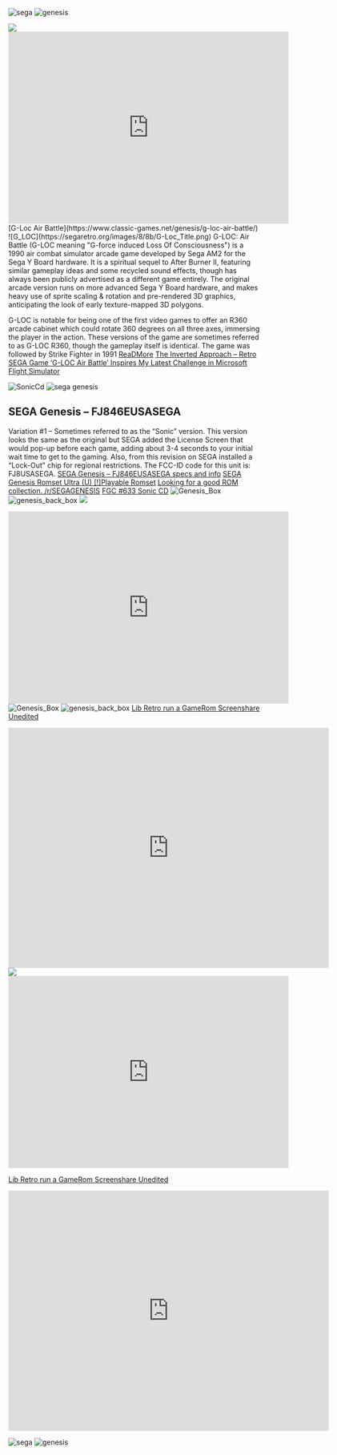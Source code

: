 


<p><img src="https://upload.wikimedia.org/wikipedia/commons/4/41/SEGA_logo.png" alt="sega" />
<img src="https://static.wixstatic.com/media/f82573_82967beba9b14c78854ac9b4bc557f18~mv2.png/v1/crop/x_191,y_124,w_2142,h_762/fill/w_590,h_210,al_c,q_85,usm_0.66_1.00_0.01,enc_auto/sega-genesis-mini-logo.png" alt="genesis" /></p>

<img src="https://ia800705.us.archive.org/4/items/SonicTheHedgehog2SegaGenesisHiResScans/thumbnail.jpg" />    


<iframe src="https://archive.org/embed/arcade_gloc" width="560" height="384" frameborder="0" webkitallowfullscreen="true" mozallowfullscreen="true" allowfullscreen></iframe>
[G-Loc Air Battle](https://www.classic-games.net/genesis/g-loc-air-battle/) 
![G_LOC](https://segaretro.org/images/8/8b/G-Loc_Title.png) 
G-LOC: Air Battle (G-LOC meaning "G-force induced Loss Of Consciousness") is a 1990 air combat simulator arcade game developed by Sega AM2 for the Sega Y Board hardware. It is a spiritual sequel to After Burner II, featuring similar gameplay ideas and some recycled sound effects, though has always been publicly advertised as a different game entirely. The original arcade version runs on more advanced Sega Y Board hardware, and makes heavy use of sprite scaling & rotation and pre-rendered 3D graphics, anticipating the look of early texture-mapped 3D polygons.

G-LOC is notable for being one of the first video games to offer an R360 arcade cabinet which could rotate 360 degrees on all three axes, immersing the player in the action. These versions of the game are sometimes referred to as G-LOC R360, though the gameplay itself is identical. The game was followed by Strike Fighter in 1991 [ReaDMore](https://segaretro.org/G-LOC:_Air_Battle) [The Inverted Approach – Retro SEGA Game ‘G-LOC Air Battle’ Inspires My Latest Challenge in Microsoft Flight Simulator](https://www.stateaviationjournal.com/index.php/front-page-slider/the-inverted-approach-retro-sega-game-g-loc-air-battle-inspires-my-latest-challenge-in-microsoft-flight-simulator)

![SonicCd](https://www.gogglebob.com/pics/fgc4/633title.gif)
![sega genesis](https://archive.org/download/sega-genesis-romset-ultra-usa/Sega%20Genesis.png)
## SEGA Genesis – FJ846EUSASEGA
Variation #1 – Sometimes referred to as the “Sonic” version. This version looks the same as the original but SEGA added the License Screen that would pop-up before each game, adding about 3-4 seconds to your initial wait time to get to the gaming. Also, from this revision on SEGA installed a “Lock-Out” chip for regional restrictions. The FCC-ID code for this unit is: FJ8USASEGA. [SEGA Genesis – FJ846EUSASEGA specs and info](https://gametrog.com/sega-genesis-1-2-3-information-specs/) [SEGA Genesis Romset Ultra (U) [!]Playable Romset](https://archive.org/details/sega-genesis-romset-ultra-usa) [Looking for a good ROM collection. /r/SEGAGENESIS](https://www.reddit.com/r/SEGAGENESIS/comments/y62pg5/looking_for_a_good_rom_collection/?rdt=41037) [FGC #633 Sonic CD](https://www.gogglebob.com/2022/09/09/fgc-633-sonic-cd/)
![Genesis_Box](https://i0.wp.com/gametrog.com/wp-content/uploads/2018/07/sega-genesis-box-front.png?w=800&ssl=1)
![genesis_back_box](https://i0.wp.com/gametrog.com/wp-content/uploads/2018/07/sega-genesis-box-back.png?w=800&ssl=1)
  <img src="https://freaktoyz.com/cdn/shop/files/cart-3.webp" />
  <iframe src="https://archive.org/embed/arcade_mp_soni2" width="560" height="384" frameborder="0" webkitallowfullscreen="true" mozallowfullscreen="true" allowfullscreen></iframe>
<img src="https://i0.wp.com/gametrog.com/wp-content/uploads/2018/07/sega-genesis-box-front.png?w=800&amp;ssl=1" alt="Genesis_Box" />
<img src="https://i0.wp.com/gametrog.com/wp-content/uploads/2018/07/sega-genesis-box-back.png?w=800&amp;ssl=1" alt="genesis_back_box" />
<a href="https://archive.org/details/screen-20240729-075038">Lib Retro run a GameRom Screenshare Unedited</a></p>
<iframe src="https://archive.org/embed/screen-20240729-075038" width="640" height="480" frameborder="0" webkitallowfullscreen="true" mozallowfullscreen="true" allowfullscreen=""></iframe>
<img src="https://www.lifewire.com/thmb/8ncd0X34c6dglK5uEdM60asZn8Y=/1500x0/filters:no_upscale():max_bytes(150000):strip_icc()/Sonic_the_Hedgehog_Coverart-4-5b958f8ac9e77c0082ee596c.jpg" />
    <iframe src="https://archive.org/embed/arcade_sonic" width="560" height="384" frameborder="0" webkitallowfullscreen="true" mozallowfullscreen="true" allowfullscreen></iframe>


[Lib Retro run a GameRom Screenshare Unedited](https://archive.org/details/screen-20240729-075038)
<iframe src="https://archive.org/embed/screen-20240729-075038" width="640" height="480" frameborder="0" webkitallowfullscreen="true" mozallowfullscreen="true" allowfullscreen></iframe>

![sega](https://upload.wikimedia.org/wikipedia/commons/4/41/SEGA_logo.png)
![genesis](https://static.wixstatic.com/media/f82573_82967beba9b14c78854ac9b4bc557f18~mv2.png/v1/crop/x_191,y_124,w_2142,h_762/fill/w_590,h_210,al_c,q_85,usm_0.66_1.00_0.01,enc_auto/sega-genesis-mini-logo.png)